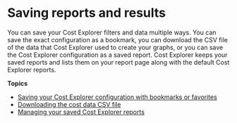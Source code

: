 # Saving reports and results<a name="ce-saving"></a>

You can save your Cost Explorer filters and data multiple ways\. You can save the exact configuration as a bookmark, you can download the CSV file of the data that Cost Explorer used to create your graphs, or you can save the Cost Explorer configuration as a saved report\. Cost Explorer keeps your saved reports and lists them on your report page along with the default Cost Explorer reports\.

**Topics**
+ [Saving your Cost Explorer configuration with bookmarks or favorites](ce-bookmarks.md)
+ [Downloading the cost data CSV file](ce-download-csv.md)
+ [Managing your saved Cost Explorer reports](ce-custom-reports.md)